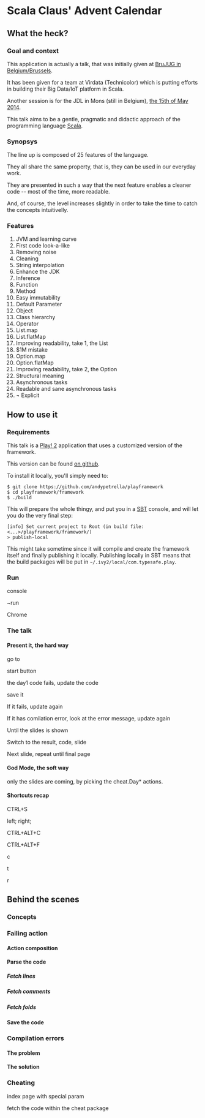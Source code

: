 # Scala Claus' Advent Calendar

## What the heck?
### Goal and context
This application is actually a talk, that was initially given at [BruJUG in Belgium/Brussels](http://wiki.brussels-jug.be/doku.php?id=events4:2014_01_session1).

It has been given for a team at Virdata (Technicolor) which is putting efforts in building their Big Data/IoT platform in Scala.

Another session is for the JDL in Mons (still in Belgium), [the 15th of May 2014](http://jeudisdulibre.be/2014/04/30/mons-le-15-mai-echo-java-sed-sjavscal-le-langage-de-programmation-scala/).

This talk aims to be a gentle, pragmatic and didactic approach of the programming language [Scala](http://www.scala-lang.org/).

### Synopsys
The line up is composed of 25 features of the language.

They all share the same property, that is, they can be used in our everyday work. 

They are presented in such a way that the next feature enables a cleaner code -- most of the time, more readable.

And, of course, the level increases slightly in order to take the time to catch the concepts intuitivelly. 

### Features
1. JVM and learning curve
2. First code look-a-like
3. Removing noise
4. Cleaning
5. String interpolation
6. Enhance the JDK
7. Inference
8. Function
9. Method
10. Easy immutability
11. Default Parameter
12. Object
13. Class hierarchy
14. Operator
15. List.map
16. List.flatMap
17. Improving readability, take 1, the List
18. $1M mistake
19. Option.map
20. Option.flatMap
21. Improving readability, take 2, the Option
22. Structural meaning
23. Asynchronous tasks
24. Readable and sane asynchronous tasks
25. &not; Explicit

## How to use it
### Requirements
This talk is a [Play! 2](http://www.playframework.com/) application that uses a customized version of the framework.

This version can be found [on github](https://github.com/andypetrella/playframework).

To install it locally, you'll simply need to:
```
$ git clone https://github.com/andypetrella/playframework
$ cd playframework/framework
$ ./build
```

This will prepare the whole thingy, and put you in a [SBT](http://www.scala-sbt.org/) console, and will let you do the very final step:
```
[info] Set current project to Root (in build file:<...>/playframework/framework/)
> publish-local
```

This might take sometime since it will compile and create the framework itself and finally publishing it locally. Publishing locally in SBT means that the build packages will be put in `~/.ivy2/local/com.typesafe.play`.

### Run
console

~run

Chrome

### The talk
#### Present it, the hard way
go to

start button

the day1 code fails, update the code

save it

If it fails, update again

If it has comilation error, look at the error message, update again

Until the slides is shown

Switch to the result, code, slide

Next slide, repeat until final page

#### God Mode, the soft way
only the slides are coming, by picking the cheat.Day* actions.


#### Shortcuts recap
CTRL+S

left; right;

CTRL+ALT+C

CTRL+ALT+F

c

t

r



## Behind the scenes
### Concepts

### Failing action
#### Action composition

#### Parse the code
##### Fetch lines
##### Fetch comments
##### Fetch folds

#### Save the code

### Compilation errors
#### The problem
#### The solution

### Cheating
index page with special param

fetch the code within the cheat package
